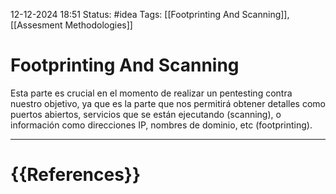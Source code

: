 12-12-2024 18:51
Status: #idea
Tags: [[Footprinting And Scanning]], [[Assesment Methodologies]]

# Footprinting And Scanning

Esta parte es crucial en el momento de realizar un pentesting contra nuestro objetivo, ya que es la parte que nos permitirá obtener detalles como puertos abiertos, servicios que se están ejecutando (scanning), o información como direcciones IP, nombres de dominio, etc (footprinting).






---
# {{References}}